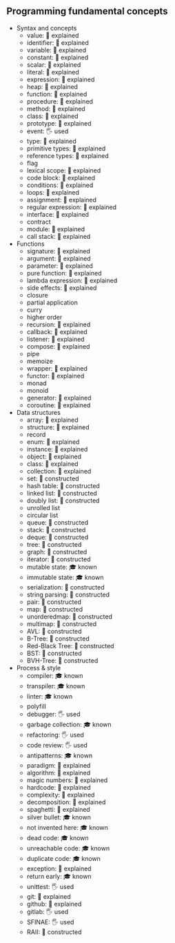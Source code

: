 ﻿## Programming fundamental concepts

- Syntax and concepts
  - value: 🙋 explained
  - identifier: 🙋 explained
  - variable: 🙋 explained
  - constant: 🙋 explained
  - scalar: 🙋 explained
  - literal: 🙋 explained
  - expression: 🙋 explained
  - heap: 🙋 explained
  - function: 🙋 explained
  - procedure: 🙋 explained
  - method: 🙋 explained
  - class: 🙋 explained
  - prototype: 🙋 explained
  - event: 🖐️ used
  - type: 🙋 explained
  - primitive types: 🙋 explained
  - reference types: 🙋 explained
  - flag
  - lexical scope: 🙋 explained
  - code block: 🙋 explained
  - conditions: 🙋 explained
  - loops: 🙋 explained
  - assignment: 🙋 explained
  - regular expression: 🙋 explained
  - interface: 🙋 explained
  - contract
  - module: 🙋 explained
  - call stack: 🙋 explained
- Functions
  - signature: 🙋 explained
  - argument: 🙋 explained
  - parameter: 🙋 explained
  - pure function: 🙋 explained
  - lambda expression: 🙋 explained
  - side effects: 🙋 explained
  - closure
  - partial application
  - curry
  - higher order
  - recursion: 🙋 explained
  - callback: 🙋 explained
  - listener: 🙋 explained
  - compose: 🙋 explained
  - pipe
  - memoize
  - wrapper: 🙋 explained
  - functor: 🙋 explained
  - monad
  - monoid
  - generator: 🙋 explained
  - coroutine: 🙋 explained
- Data structures
  - array: 🙋 explained
  - structure: 🙋 explained
  - record
  - enum: 🙋 explained
  - instance: 🙋 explained
  - object: 🙋 explained
  - class: 🙋 explained
  - collection: 🙋 explained
  - set: 🚀 constructed
  - hash table: 🚀 constructed
  - linked list: 🚀 constructed
  - doubly list: 🚀 constructed
  - unrolled list
  - circular list
  - queue: 🚀 constructed
  - stack: 🚀 constructed
  - deque: 🚀 constructed
  - tree: 🚀 constructed
  - graph: 🚀 constructed
  - iterator: 🚀 constructed
  - mutable state: 🎓 known
  - immutable state: 🎓 known
  - serialization: 🚀 constructed
  - string parsing: 🚀 constructed
  - pair: 🚀 constructed
  - map: 🚀 constructed
  - unorderedmap: 🚀 constructed
  - multimap: 🚀 constructed
  - AVL: 🚀 constructed
  - B-Tree: 🚀 constructed
  - Red-Black Tree: 🚀 constructed
  - BST: 🚀 constructed
  - BVH-Tree: 🚀 constructed
- Process & style
  - compiler: 🎓 known
  - transpiler: 🎓 known
  - linter: 🎓 known
  - polyfill
  - debugger: 🖐️ used
  - garbage collection: 🎓 known
  - refactoring: 🖐️ used
  - code review: 🖐️ used
  - antipatterns: 🎓 known
  - paradigm: 🙋 explained
  - algorithm: 🙋 explained
  - magic numbers: 🙋 explained
  - hardcode: 🙋 explained
  - complexity: 🙋 explained
  - decomposition: 🙋 explained
  - spaghetti: 🙋 explained
  - silver bullet: 🎓 known
  - not invented here: 🎓 known
  - dead code: 🎓 known
  - unreachable code: 🎓 known
  - duplicate code: 🎓 known
  - exception: 🙋 explained
  - return early: 🎓 known
  - unittest: 🖐️ used
  - git: 🙋 explained
  - github: 🙋 explained
  - gitlab: 🖐️ used
  - SFINAE: 🖐️ used
  - RAII: 🚀 constructed
